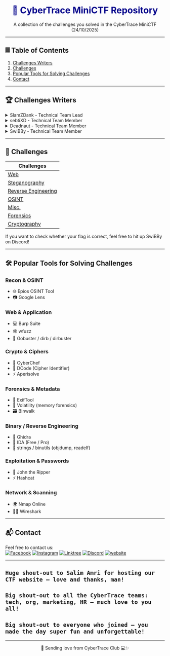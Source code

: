 <h1 align="center" style="color: darkblue;">🎯 CyberTrace MiniCTF Repository</h1> 
<p align="center"> A collection of the challenges you solved in the CyberTrace MiniCTF (24/10/2025) </p>

---

## 𝄜 Table of Contents
1. [Challenges Writers](#-challenges-writers)
2. [Challenges](#-challenges)
3. [Popular Tools for Solving Challenges](#-popular-tools-for-solving-challenges)
4. [Contact](#-contact)

---

## 🏆 Challenges Writers

<details>
  <summary>SlamZDank - Technical Team Lead</summary>
  GitHub: <a href="https://github.com/SlamZDank">SlamZDank</a><br>
  Discord: slamzdank
</details>

<details>
  <summary>sebtiXD - Technical Team Member</summary>
  GitHub: <a href="https://github.com/sebtiXD">sebtiXD</a><br>
  Discord: sebtixd6969
</details>

<details>
  <summary>Deadnaut - Technical Team Member</summary>
  GitHub: <a href="https://github.com/Deadnaut0">Deadnaut0</a><br>
  Discord: .deadnaut
</details>

<details>
  <summary>SwiBBy - Technical Team Member</summary>
  GitHub: <a href="https://github.com/Sw1BBy">SwiBBy</a><br>
  Discord: swibby.9.11
</details>


---

## 🧩 Challenges

| Challenges |
|-----------|
|[Web](./Challenges/Web) |
|[Steganography](./Challenges/Stegano)  | 
|[Reverse Engineering](./Challenges/Reverse_Engineering) |
|[OSINT](./Challenges/OSINT)|
|[Misc.](./Challenges/Misc)|
|[Forensics](./Challenges/Forensics)|
|[Cryptography](./Challenges/Crypto)|

<p>If you want to check whether your flag is correct, feel free to hit up SwiBBy on Discord!</p>

---

## 🛠 Popular Tools for Solving Challenges
### Recon & OSINT
- 🌐 Epios OSINT Tool
- 📷 Google Lens

### Web & Application
- 💻 Burp Suite
- 🕸️ wfuzz
- 📂 Gobuster / dirb / dirbuster

### Crypto & Ciphers
- 🔐 CyberChef
- 🧩 DCode (Cipher Identifier)
- ⚡ Aperisolve

### Forensics & Metadata
- 📝 ExifTool
- 🧾 Volatility (memory forensics)
- 🗃️ Binwalk

### Binary / Reverse Engineering
- 🧪 Ghidra
- 🧠 IDA (Free / Pro)
- 🧰 strings / binutils (objdump, readelf)

### Exploitation & Passwords
- 🔐 John the Ripper
- ⚡ Hashcat

### Network & Scanning
- 🌍 Nmap Online
- 🕵️‍♂️ Wireshark

---

## 📬 Contact
Feel free to contact us:  
[![Facebook](https://img.shields.io/badge/Facebook-1877F2?style=for-the-badge&logo=facebook&logoColor=white)](https://www.facebook.com/CyberTraceClub)
[![Instagram](https://img.shields.io/badge/Instagram-E4405F?style=for-the-badge&logo=instagram&logoColor=white)](https://www.instagram.com/cyber_trace_issatso)
[![Linktree](https://img.shields.io/badge/Linktree-06C755?style=for-the-badge&logo=linktree&logoColor=white)](https://linktr.ee/CyberTracelinks)
[![Discord](https://img.shields.io/badge/Discord-5865F2?style=for-the-badge&logo=discord&logoColor=white)](https://discord.gg/rAXn5bzjPr)
[![website](https://img.shields.io/badge/website-black?style=for-the-badge&logo=)](https://cybertrace.tn/)

---

<h2><code>Huge shout-out to Salim Amri for hosting our CTF website — love and thanks, man!</code></h2>

<h2><code>Big shout-out to all the CyberTrace teams: tech, org, marketing, HR — much love to you all!</code></h2>

<h2><code>Big shout-out to everyone who joined — you made the day super fun and unforgettable!</code></h2>

---

<p align="center">💖 Sending love from CyberTrace Club 💻✨</p>
